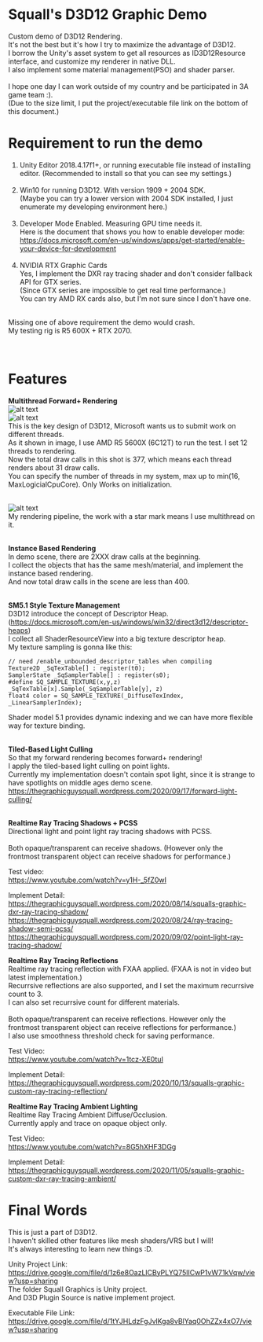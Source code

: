 # Squall's D3D12 Graphic Demo
Custom demo of D3D12 Rendering. <br>
It's not the best but it's how I try to maximize the advantage of D3D12. <br>
I borrow the Unity's asset system to get all resources as ID3D12Resource interface, and customize my renderer in native DLL. <br>
I also implement some material management(PSO) and shader parser. <br><br>
I hope one day I can work outside of my country and be participated in 3A game team :). <br>
(Due to the size limit, I put the project/executable file link on the bottom of this document.) <br>

# Requirement to run the demo
1. Unity Editor 2018.4.17f1+, or running executable file instead of installing editor. (Recommended to install so that you can see my settings.) <br><br>
2. Win10 for running D3D12. With version 1909 + 2004 SDK. <br>
(Maybe you can try a lower version with 2004 SDK installed, I just enumerate my developing environment here.) <br><br>
3. Developer Mode Enabled. Measuring GPU time needs it. <br>
Here is the document that shows you how to enable developer mode: <br>
https://docs.microsoft.com/en-us/windows/apps/get-started/enable-your-device-for-development <br><br>
4. NVIDIA RTX Graphic Cards <br>
Yes, I implement the DXR ray tracing shader and don't consider fallback API for GTX series. <br>
(Since GTX series are impossible to get real time performance.) <br>
You can try AMD RX cards also, but I'm not sure since I don't have one. <br><br>

Missing one of above requirement the demo would crash. <br>
My testing rig is R5 600X + RTX 2070. <br>
<br><br>

# Features
**Multithread Forward+ Rendering** <br>
![alt text](https://i.imgur.com/yFHJejE.jpg) <br>
![alt text](https://i.imgur.com/xOmMTow.jpg) <br>
This is the key design of D3D12, Microsoft wants us to submit work on different threads. <br>
As it shown in image, I use AMD R5 5600X (6C12T) to run the test. I set 12 threads to rendering. <br>
Now the total draw calls in this shot is 377, which means each thread renders about 31 draw calls. <br>
You can specify the number of threads in my system, max up to min(16, MaxLogicialCpuCore). Only Works on initialization. <br><br>

![alt text](https://i.imgur.com/eWkUayG.png) <br>
My rendering pipeline, the work with a star mark means I use multithread on it. <br><br>

**Instance Based Rendering** <br>
In demo scene, there are 2XXX draw calls at the beginning. <br>
I collect the objects that has the same mesh/material, and implement the instance based rendering. <br>
And now total draw calls in the scene are less than 400. <br><br>

**SM5.1 Style Texture Management** <br>
D3D12 introduce the concept of Descriptor Heap. (https://docs.microsoft.com/en-us/windows/win32/direct3d12/descriptor-heaps) <br>
I collect all ShaderResourceView into a big texture descriptor heap. <br>
My texture sampling is gonna like this: <br>
```
// need /enable_unbounded_descriptor_tables when compiling
Texture2D _SqTexTable[] : register(t0);
SamplerState _SqSamplerTable[] : register(s0);
#define SQ_SAMPLE_TEXTURE(x,y,z) _SqTexTable[x].Sample(_SqSamplerTable[y], z)
float4 color = SQ_SAMPLE_TEXTURE(_DiffuseTexIndex, _LinearSamplerIndex);
```
Shader model 5.1 provides dynamic indexing and we can have more flexible way for texture binding. <br><br>

**Tiled-Based Light Culling** <br>
So that my forward rendering becomes forward+ rendering! <br>
I apply the tiled-based light culling on point lights. <br>
Currently my implementation doesn't contain spot light, since it is strange to have spotlights on middle ages demo scene. <br>
https://thegraphicguysquall.wordpress.com/2020/09/17/forward-light-culling/ <br><br>

**Realtime Ray Tracing Shadows + PCSS** <br>
Directional light and point light ray tracing shadows with PCSS. <br><br>
Both opaque/transparent can receive shadows. (However only the frontmost transparent object can receive shadows for performance.) <br> 

Test video: <br>
https://www.youtube.com/watch?v=y1H-_5fZ0wI <br>

Implement Detail: <br>
https://thegraphicguysquall.wordpress.com/2020/08/14/squalls-graphic-dxr-ray-tracing-shadow/ <br>
https://thegraphicguysquall.wordpress.com/2020/08/24/ray-tracing-shadow-semi-pcss/ <br>
https://thegraphicguysquall.wordpress.com/2020/09/02/point-light-ray-tracing-shadow/ <br>

**Realtime Ray Tracing Reflections** <br>
Realtime ray tracing reflection with FXAA applied. (FXAA is not in video but latest implementation.) <br>
Recurrsive reflections are also supported, and I set the maximum recurrsive count to 3. <br>
I can also set recurrsive count for different materials. <br><br>
Both opaque/transparent can receive reflections. However only the frontmost transparent object can receive reflections for performance.) <br>
I also use smoothness threshold check for saving performance. <br>

Test Video: <br>
https://www.youtube.com/watch?v=1tcz-XE0tuI <br>

Implement Detail: <br>
https://thegraphicguysquall.wordpress.com/2020/10/13/squalls-graphic-custom-ray-tracing-reflection/ <br>

**Realtime Ray Tracing Ambient Lighting** <br>
Realtime Ray Tracing Ambient Diffuse/Occlusion. <br>
Currently apply and trace on opaque object only. <br>

Test Video: <br>
https://www.youtube.com/watch?v=8G5hXHF3DGg <br>

Implement Detail: <br>
https://thegraphicguysquall.wordpress.com/2020/11/05/squalls-graphic-custom-dxr-ray-tracing-ambient/ <br>

# Final Words
This is just a part of D3D12. <br>
I haven't skilled other features like mesh shaders/VRS but I will! <br>
It's always interesting to learn new things :D. <br>

Unity Project Link: https://drive.google.com/file/d/1z6e8OazLlCByPLYQ75lICwP1vW71kVqw/view?usp=sharing <br>
The folder Squall Graphics is Unity project. <br>
And D3D Plugin Source is native implement project. <br>

Executable File Link: https://drive.google.com/file/d/1tYJHLdzFgJvlKga8vBlYaq0OhZZx4xO7/view?usp=sharing <br>
